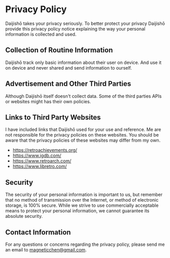 # Privacy Policy
Daijishō takes your privacy seriously. To better protect your privacy Daijishō provide this privacy policy notice explaining the way your personal information is collected and used.

## Collection of Routine Information

Daijishō track only basic information about their user on device. And use it on device and never shared and send information to ourself.

## Advertisement and Other Third Parties

Although Daijishō itself doesn't collect data. Some of the third parties APIs or websites might has their own policies.


## Links to Third Party Websites

I have included links that Daijishō used for your use and reference. Me are not responsible for the privacy policies on these websites. You should be aware that the privacy policies of these websites may differ from my own.
 - https://retroachievements.org/
 - https://www.igdb.com/
 - https://www.retroarch.com/
 - https://www.libretro.com/

## Security

The security of your personal information is important to us, but remember that no method of transmission over the Internet, or method of electronic storage, is 100% secure. While we strive to use commercially acceptable means to protect your personal information, we cannot guarantee its absolute security.


## Contact Information

For any questions or concerns regarding the privacy policy, please send me an email to magneticchen@gmail.com.
